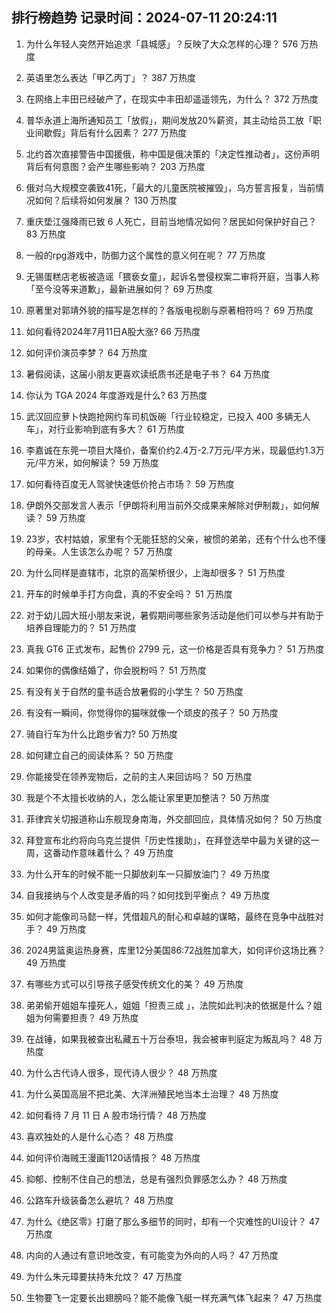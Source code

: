 
## 排行榜趋势 记录时间：2024-07-11 20:24:11
  
  1. 为什么年轻人突然开始追求「县城感」？反映了大众怎样的心理？ 576 万热度
    
  2. 英语里怎么表达「甲乙丙丁」？ 387 万热度
    
  3. 在网络上丰田已经破产了，在现实中丰田却遥遥领先，为什么？ 372 万热度
    
  4. 普华永道上海所通知员工「放假」，期间发放20%薪资，其主动给员工放「职业间歇假」背后有什么因素？ 277 万热度
    
  5. 北约首次直接警告中国援俄，称中国是俄决策的「决定性推动者」，这份声明背后有何意图？会产生哪些影响？ 203 万热度
    
  6. 俄对乌大规模空袭致41死，「最大的儿童医院被摧毁」，乌方誓言报复，当前情况如何？后续将如何发展？ 130 万热度
    
  7. 重庆垫江强降雨已致 6 人死亡，目前当地情况如何？居民如何保护好自己？ 83 万热度
    
  8. 一般的rpg游戏中，防御力这个属性的意义何在呢？ 77 万热度
    
  9. 无锡蛋糕店老板被造谣「猥亵女童」，起诉名誉侵权案二审将开庭，当事人称「至今没等来道歉」，最新进展如何？ 69 万热度
    
  10. 原著里对郭靖外貌的描写是怎样的？各版电视剧与原著相符吗？ 69 万热度
    
  11. 如何看待2024年7月11日A股大涨? 66 万热度
    
  12. 如何评价演员李梦？ 64 万热度
    
  13. 暑假阅读，这届小朋友更喜欢读纸质书还是电子书？ 64 万热度
    
  14. 你认为 TGA 2024 年度游戏是什么? 63 万热度
    
  15. 武汉回应萝卜快跑抢网约车司机饭碗「行业较稳定，已投入 400 多辆无人车」，对行业影响到底有多大？ 61 万热度
    
  16. 李嘉诚在东莞一项目大降价，备案价约2.4万-2.7万元/平方米，现最低约1.3万元/平方米，如何解读？ 59 万热度
    
  17. 如何看待百度无人驾驶快速低价抢占市场？ 59 万热度
    
  18. 伊朗外交部发言人表示「伊朗将利用当前外交成果来解除对伊制裁」，如何解读？ 59 万热度
    
  19. 23岁，农村姑娘，家里有个无能狂怒的父亲，被惯的弟弟，还有个什么也不懂的母亲。人生该怎么办呢？ 57 万热度
    
  20. 为什么同样是直辖市，北京的高架桥很少，上海却很多？ 51 万热度
    
  21. 开车的时候单手打方向盘，真的不安全吗？ 51 万热度
    
  22. 对于幼儿园大班小朋友来说，暑假期间哪些家务活动是他们可以参与并有助于培养自理能力的？ 51 万热度
    
  23. 真我 GT6 正式发布，起售价 2799 元，这一价格是否具有竞争力？ 51 万热度
    
  24. 如果你的偶像结婚了，你会脱粉吗？ 51 万热度
    
  25. 有没有关于自然的童书适合放暑假的小学生？ 50 万热度
    
  26. 有没有一瞬间，你觉得你的猫咪就像一个顽皮的孩子？ 50 万热度
    
  27. 骑自行车为什么比跑步省力? 50 万热度
    
  28. 如何建立自己的阅读体系？ 50 万热度
    
  29. 你能接受在领养宠物后，之前的主人来回访吗？ 50 万热度
    
  30. 我是个不太擅长收纳的人，怎么能让家里更加整洁？ 50 万热度
    
  31. 菲律宾关切报道称山东舰现身南海，外交部回应，具体情况如何？ 50 万热度
    
  32. 拜登宣布北约将向乌克兰提供「历史性援助」，在拜登选举中最为关键的这一周，这番动作意味着什么？ 49 万热度
    
  33. 为什么开车的时候不能一只脚放刹车一只脚放油门？ 49 万热度
    
  34. 自我接纳与个人改变是矛盾的吗？如何找到平衡点？ 49 万热度
    
  35. 如何才能像司马懿一样，凭借超凡的耐心和卓越的谋略，最终在竞争中战胜对手？ 49 万热度
    
  36. 2024男篮奥运热身赛，库里12分美国86:72战胜加拿大，如何评价这场比赛？ 49 万热度
    
  37. 有哪些方式可以引导孩子感受传统文化的美？ 49 万热度
    
  38. 弟弟偷开姐姐车撞死人，姐姐「担责三成 」，法院如此判决的依据是什么？姐姐为何需要担责？ 49 万热度
    
  39. 在战锤，如果我被查出私藏五十万台泰坦，我会被审判庭定为叛乱吗？ 48 万热度
    
  40. 为什么古代诗人很多，现代诗人很少？ 48 万热度
    
  41. 为什么英国高层不把北美、大洋洲殖民地当本土治理？ 48 万热度
    
  42. 如何看待 7 月 11 日 A 股市场行情？ 48 万热度
    
  43. 喜欢独处的人是什么心态？ 48 万热度
    
  44. 如何评价海贼王漫画1120话情报？ 48 万热度
    
  45. 抑郁、控制不住自己的想法，总是有强烈负罪感怎么办？ 48 万热度
    
  46. 公路车升级装备怎么避坑？ 48 万热度
    
  47. 为什么《绝区零》打磨了那么多细节的同时，却有一个灾难性的UI设计？ 47 万热度
    
  48. 内向的人通过有意识地改变，有可能变为外向的人吗？ 47 万热度
    
  49. 为什么朱元璋要扶持朱允炆？ 47 万热度
    
  50. 生物要飞一定要长出翅膀吗？能不能像飞艇一样充满气体飞起来？ 47 万热度
    